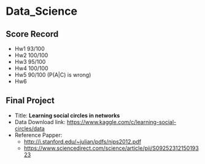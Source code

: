 # Data_Science

## Score Record
* Hw1 93/100
* Hw2 100/100
* Hw3 95/100
* Hw4 100/100
* Hw5 90/100 (P(A|C) is  wrong)
* Hw6

## Final Project
* Title: **Learning social circles in networks**
* Data Download link: https://www.kaggle.com/c/learning-social-circles/data
* Reference Papper:
    * http://i.stanford.edu/~julian/pdfs/nips2012.pdf
    * https://www.sciencedirect.com/science/article/pii/S0925231215019323
    
